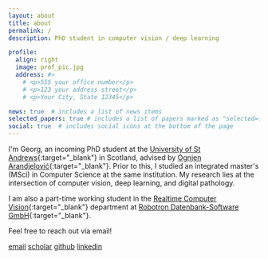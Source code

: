 ```yaml
---
layout: about
title: about
permalink: /
description: PhD student in computer vision / deep learning

profile:
  align: right
  image: prof_pic.jpg
  address: #>
    # <p>555 your office number</p>
    # <p>123 your address street</p>
    # <p>Your City, State 12345</p>

news: true  # includes a list of news items
selected_papers: true # includes a list of papers marked as "selected={true}"
social: true  # includes social icons at the bottom of the page
---
```


I'm Georg, an incoming PhD student at the [University of St Andrews](https://www.st-andrews.ac.uk){:target="\_blank"} in Scotland, advised by [Ognjen Arandjelović](http://oa7.host.cs.st-andrews.ac.uk){:target="\_blank"}.
Prior to this, I studied an integrated master's (MSci) in Computer Science at the same institution.
My research lies at the intersection of computer vision, deep learning, and digital pathology.

I am also a part-time working student in the [Realtime Computer Vision](https://www.robotron.de/rcv){:target="\_blank"} department at [Robotron Datenbank-Software GmbH](https://www.robotron.de){:target="\_blank"}.

Feel free to reach out via email!
<div class="social-links">
  <a href="mailto:{{ site.email | encode_email }}"><i class="fas fa-envelope fa-lg"></i> email</a>
  <a href="https://scholar.google.com/citations?user={{ site.scholar_userid }}" target="_blank" title="Google Scholar"><i class="ai ai-google-scholar ai-lg"></i> scholar</a>
  <a href="https://github.com/{{ site.github_username }}" target="_blank" title="GitHub"><i class="fab fa-github fa-lg"></i> github</a>
  <a href="https://www.linkedin.com/in/{{ site.linkedin_username }}" target="_blank" title="LinkedIn"><i class="fab fa-linkedin fa-lg"></i> linkedin</a>
</div>
